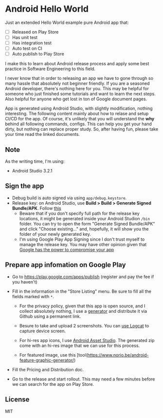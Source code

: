 # Android Hello World

Just an extended Hello World example pure Android app that:

- [ ] Released on Play Store
- [ ] Has unit test
- [ ] Has integration test
- [ ] Auto test on CI
- [ ] Auto publish to Play Store

I make this to learn about Android release process and apply some best practice
in Software Engineering to this field.

I never know that in order to releasing an app we have to gone through so many
hassle that absolutely not beginner friendly. If you are a seasoned Android
developer, there's nothing here for you. This may be helpful for someone who
just finished some tutorials and want to learn the next steps. Also helpful for
anyone who get lost in ton of Google document pages.

App is generated using Android Studio, with slightly modification, nothing
interesting. The following content mainly about how to relase and setup CI/CD
for the app. Of course, it's unlikely that you will understand the **why**
behind all following commands, configs. This can help you get your hand dirty,
but nothing can replace proper study. So, after having fun, please take your
time read the linked documents.

## Note

As the writing time, I'm using:

- Android Studio 3.2.1

## Sign the app

- Debug build is auto signed via using `app/debug.keystore`.
- Release key: on Android Studio, use **Build > Build > Generate Signed
  Bundle/APK**. Follow [this](https://developer.android.com/studio/publish/app-signing#generate-key)
  - Beware that if you don't specify full path for the release key locations, it
    might be generated inside your Android Studion `/bin` folder. You can try to
    open the form "Generate Signed Bundle/APK" and click "Choose existing..."
    and, hopefully, it will show you the folder of your newly generated key.
  - I'm using Google Play App Signing since I don't trust myself to manage
    the release key. You may have other opinion given that [Google has the power
    to compromise your app](https://stackoverflow.com/a/44647037/3869533)

## Prepare app infomation on Google Play

- Go to https://play.google.com/apps/publish (register and pay the fee if you
  haven't)

- Fill in the information in the "Store Listing" menu. Be sure to fill all the
  fields marked with `*`.

  - For the privacy policy, given that this app is open source, and I collect
    absolutely nothing, I use a [generator](https://app-privacy-policy-generator.firebaseapp.com/)
    and distribute it via Github using a permanent link.

  - Besure to take and upload 2 screenshots. You can [use
    Logcat](https://developer.android.com/studio/debug/am-screenshot) to capture
    device screen.

  - For hi-res app icons, I use [Android Asset
    Studio](https://romannurik.github.io/AndroidAssetStudio/index.html). The
    generated zip come with an hi-res image that we can use for this process.

  - For featured image, use this
    [tool(https://www.norio.be/android-feature-graphic-generator/)

- Fill the Pricing and Distribution doc.
- Go to the release and start rollout. This may need a few minutes before we can
  search for the app on Play Store.

## License

MIT
